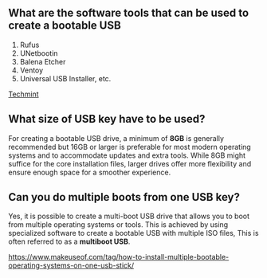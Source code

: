 What are the software tools that can be used to create a bootable USB
---
1. Rufus
2. UNetbootin
3. Balena Etcher
4. Ventoy
5. Universal USB Installer, etc.

[Techmint](https://www.tecmint.com/linux-bootable-usb-creators/)

What size of USB key have to be used?
---
For creating a bootable USB drive, a minimum of __8GB__ is generally recommended
but 16GB or larger is preferable for most modern operating systems and to accommodate updates and extra tools. 
While 8GB might suffice for the core installation files, larger drives offer more flexibility and ensure enough space for a smoother experience. 

Can you do multiple boots from one USB key?
---
Yes, it is possible to create a multi-boot USB drive that allows you to boot from multiple operating systems or tools.
This is achieved by using specialized software to create a bootable USB with multiple ISO files,
This is often referred to as a __multiboot USB__.

https://www.makeuseof.com/tag/how-to-install-multiple-bootable-operating-systems-on-one-usb-stick/
